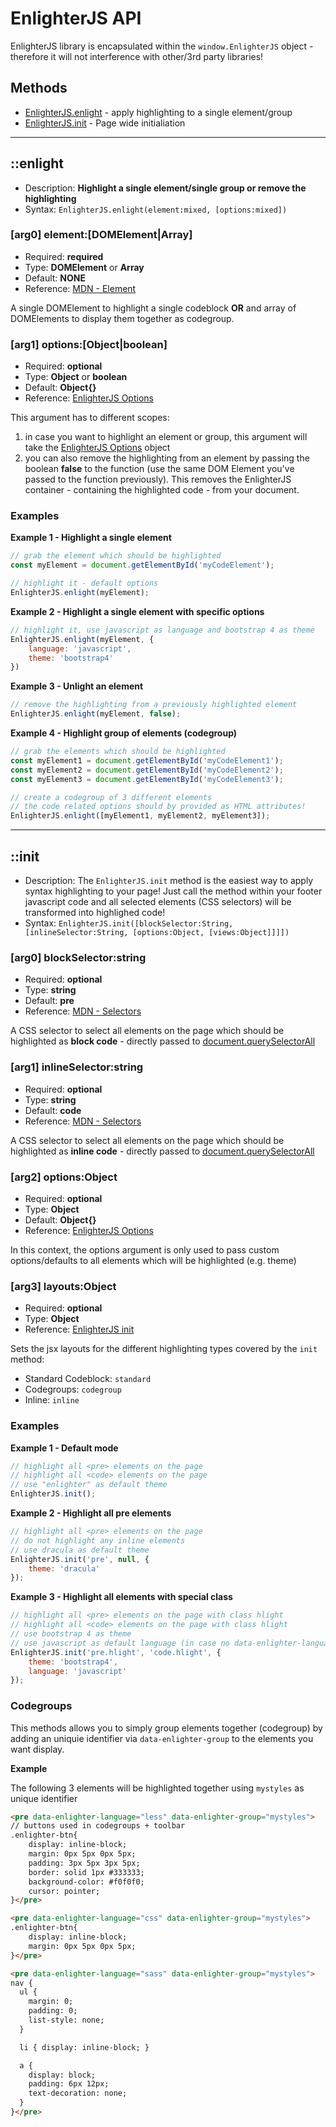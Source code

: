 EnlighterJS API
=====================================

EnlighterJS library is encapsulated within the `window.EnlighterJS` object - therefore it will not interference with other/3rd party libraries!

## Methods ##

* [EnlighterJS.enlight](#enlighter) - apply highlighting to a single element/group
* [EnlighterJS.init](#init) - Page wide initialiation

--------------------------------------

## ::enlight ##

* Description: **Highlight a single element/single group or remove the highlighting**
* Syntax: `EnlighterJS.enlight(element:mixed, [options:mixed])`

### [arg0] element:[DOMElement|Array<DOMElement>] ###

* Required: **required**
* Type: **DOMElement** or **Array<DOMElement>**
* Default: **NONE**
* Reference: [MDN - Element](https://developer.mozilla.org/de/docs/Web/API/Element)

A single DOMElement to highlight a single codeblock **OR** and array of DOMElements to display them together as codegroup.

### [arg1] options:[Object|boolean] ###

* Required: **optional**
* Type: **Object** or **boolean**
* Default: **Object{}**
* Reference: [EnlighterJS Options](Options.md)

This argument has to different scopes:

1. in case you want to highlight an element or group, this argument will take the [EnlighterJS Options](Options.md) object
2. you can also remove the highlighting from an element by passing the boolean **false** to the function (use the same DOM Element you've passed to the function previously). This removes the EnlighterJS container - containing the highlighted code - from your document.

### Examples ###

**Example 1 - Highlight a single element**

```js
// grab the element which should be highlighted
const myElement = document.getElementById('myCodeElement');

// highlight it - default options
EnlighterJS.enlight(myElement);
```

**Example 2 - Highlight a single element with specific options**

```js
// highlight it, use javascript as language and bootstrap 4 as theme
EnlighterJS.enlight(myElement, {
    language: 'javascript',
    theme: 'bootstrap4'
})
```

**Example 3 - Unlight an element**

```js
// remove the highlighting from a previously highlighted element
EnlighterJS.enlight(myElement, false);
```

**Example 4 - Highlight group of elements (codegroup)**

```js
// grab the elements which should be highlighted
const myElement1 = document.getElementById('myCodeElement1');
const myElement2 = document.getElementById('myCodeElement2');
const myElement3 = document.getElementById('myCodeElement3');

// create a codegroup of 3 different elements
// the code related options should by provided as HTML attributes!
EnlighterJS.enlight([myElement1, myElement2, myElement3]);
```

--------------------------------------

## ::init ##

* Description: The `EnlighterJS.init` method is the easiest way to apply syntax highlighting to your page! Just call the method within your footer javascript code and all selected elements (CSS selectors) will be transformed into highlighed code!
* Syntax: `EnlighterJS.init([blockSelector:String, [inlineSelector:String, [options:Object, [views:Object]]]])`

### [arg0] blockSelector:string ###

* Required: **optional**
* Type: **string**
* Default: **pre**
* Reference: [MDN - Selectors](https://developer.mozilla.org/en-US/docs/Learn/CSS/Introduction_to_CSS/Selectors)

A CSS selector to select all elements on the page which should be highlighted as **block code** - directly passed to [document.querySelectorAll](https://developer.mozilla.org/de/docs/Web/API/Document/querySelectorAll)

### [arg1] inlineSelector:string ###

* Required: **optional**
* Type: **string**
* Default: **code**
* Reference: [MDN - Selectors](https://developer.mozilla.org/en-US/docs/Learn/CSS/Introduction_to_CSS/Selectors)

A CSS selector to select all elements on the page which should be highlighted as **inline code** - directly passed to [document.querySelectorAll](https://developer.mozilla.org/de/docs/Web/API/Document/querySelectorAll)

### [arg2] options:Object ###

* Required: **optional**
* Type: **Object**
* Default: **Object{}**
* Reference: [EnlighterJS Options](Options.md)

In this context, the options argument is only used to pass custom options/defaults to all elements which will be highlighted (e.g. theme)

### [arg3] layouts:Object ###

* Required: **optional**
* Type: **Object**
* Reference: [EnlighterJS init](Options.md)

Sets the jsx layouts for the different highlighting types covered by the `init` method:

* Standard Codeblock: `standard`
* Codegroups: `codegroup`
* Inline: `inline`


### Examples ###

**Example 1 - Default mode**

```js
// highlight all <pre> elements on the page
// highlight all <code> elements on the page
// use "enlighter" as default theme
EnlighterJS.init();
```

**Example 2 - Highlight all pre elements**

```js
// highlight all <pre> elements on the page
// do not highlight any inline elements
// use dracula as default theme
EnlighterJS.init('pre', null, {
    theme: 'dracula'
});
```

**Example 3 - Highlight all elements with special class**

```js
// highlight all <pre> elements on the page with class hlight
// highlight all <code> elements on the page with class hlight
// use bootstrap 4 as theme
// use javascript as default language (in case no data-enlighter-language attribute has been set)
EnlighterJS.init('pre.hlight', 'code.hlight', {
    theme: 'bootstrap4',
    language: 'javascript'
});
```

### Codegroups ###

This methods allows you to simply group elements together (codegroup) by adding an uniquie identifier via `data-enlighter-group` to the elements you want display.

**Example**

The following 3 elements will be highlighted together using `mystyles` as unique identifier

```html
<pre data-enlighter-language="less" data-enlighter-group="mystyles">
// buttons used in codegroups + toolbar
.enlighter-btn{
    display: inline-block;
    margin: 0px 5px 0px 5px;
    padding: 3px 5px 3px 5px;
    border: solid 1px #333333;
    background-color: #f0f0f0;
    cursor: pointer;
}</pre>

<pre data-enlighter-language="css" data-enlighter-group="mystyles">
.enlighter-btn{
    display: inline-block;
    margin: 0px 5px 0px 5px;
}</pre>

<pre data-enlighter-language="sass" data-enlighter-group="mystyles">
nav {
  ul {
    margin: 0;
    padding: 0;
    list-style: none;
  }

  li { display: inline-block; }

  a {
    display: block;
    padding: 6px 12px;
    text-decoration: none;
  }
}</pre>

```